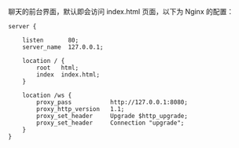 聊天的前台界面，默认即会访问 index.html 页面，以下为 Nginx 的配置：

	server {
	        
	    listen       80;
	    server_name  127.0.0.1;
	
	    location / {
	        root   html;
	        index  index.html;
	    }
	
	    location /ws {
	        proxy_pass           http://127.0.0.1:8080;
	        proxy_http_version   1.1;
	        proxy_set_header     Upgrade $http_upgrade;
	        proxy_set_header     Connection "upgrade";
	    }
	}